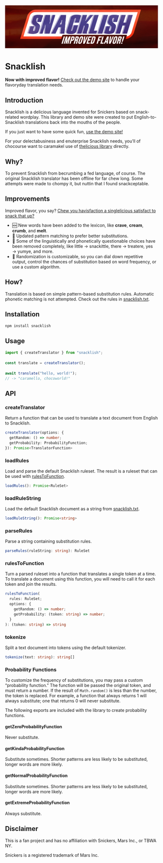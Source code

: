<a href="https://exogen.github.io/snacklish/"><img src="snacklish.png" alt="Snacklish: Improved Flavor"></a>

# Snacklish

**Now with improved flavor!** [Check out the demo site](https://exogen.github.io/snacklish/)
to handle your flavoryday translation needs.

## Introduction

Snacklish is a delicious language invented for Snickers based on snack-related
wordplay. This library and demo site were created to put English-to-Snacklish
translations back into the mouths of the people.

If you just want to have some quick fun, [use the demo site!](https://exogen.github.io/snacklish/)

For your delectabusiness and enuterprise Snacklish needs, you’ll of chocourse want
to caramakel use of [thelicious library](#installation) directly.

## Why?

To prevent Snacklish from becrumbing a fed language, of course. The original Snacklish
translator has been offline for far chew long. Some attempts were made to chompy
it, but nuttin that I found snackceptable.

## Improvements

Improved flavor, you say? [Chew you havisfaction a singlelicious satisfact to snack that up?](https://www.youtube.com/watch?v=hNUNx319UCM)

- 🆕 New words have been added to the lexicon, like **crave**, **cream**, **crumb**,
  and **melt**.
- 💎 Updated pattern matching to prefer better substitutions.
- 🥴 Some of the linguistically and phonetically questionable choices have been
  removed completely, like little &rarr; snackittle, there &rarr; treatere, yes
  &rarr; yumye, and more.
- 🎲 Randomization is customizable, so you can dial down repetitive output, control
  the chances of substitution based on word frequency, or use a custom algorithm.

## How?

Translation is based on simple pattern-based substitution rules. Automatic phonetic
matching is not attempted. Check out the rules in [snacklish.txt](./src/snacklish.txt).

## Installation

```console
npm install snacklish
```

## Usage

```ts
import { createTranslator } from "snacklish";

const translate = createTranslator();

await translate("hello, world!");
// -> "caramello, chocoworld!"
```

## API

### createTranslator

Return a function that can be used to translate a text document from English to
Snacklish.

```ts
createTranslator(options: {
  getRandom: () => number;
  getProbability: ProbabilityFunction;
}): Promise<TranslatorFunction>
```

### loadRules

Load and parse the default Snacklish ruleset. The result is a ruleset that can
be used with [rulesToFunction](#rulesToFunction).

```ts
loadRules(): Promise<RuleSet>
```

### loadRuleString

Load the default Snacklish document as a string from [snacklish.txt](./src/snacklish.txt).

```ts
loadRuleString(): Promise<string>
```

### parseRules

Parse a string containing substitution rules.

```ts
parseRules(ruleString: string): RuleSet
```

### rulesToFunction

Turn a parsed ruleset into a function that translates a single token at a time.
To translate a document using this function, you will need to call it for each
token and join the results.

```ts
rulesToFunction(
  rules: RuleSet;
  options: {
    getRandom: () => number;
    getProbability: (token: string) => number;
  }
): (token: string) => string
```

### tokenize

Split a text document into tokens using the default tokenizer.

```ts
tokenize(text: string): string[]
```

### Probability Functions

To customize the frequency of substitutions, you may pass a custom “probability
function.” The function will be passed the original token, and must return a
number. If the result of `Math.random()` is less than the number, the token is
replaced. For example, a function that always returns 1 will always substitute;
one that returns 0 will never substitute.

The following exports are included with the library to create probability
functions.

#### getZeroProbabilityFunction

Never substitute.

#### getKindaProbabilityFunction

Substitute sometimes. Shorter patterns are less likely to be substituted, longer
words are more likely.

#### getNormalProbabilityFunction

Substitute sometimes. Shorter patterns are less likely to be substituted, longer
words are more likely.

#### getExtremeProbabilityFunction

Always substitute.

## Disclaimer

This is a fan project and has no affiliation with Snickers, Mars Inc., or TBWA
NY.

Snickers is a registered trademark of Mars Inc.
